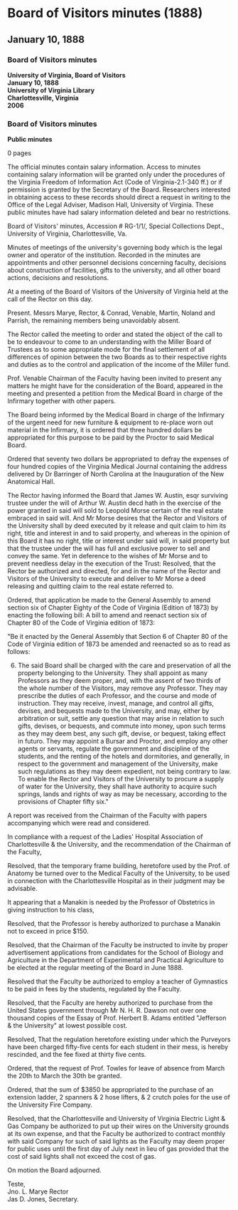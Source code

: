 <!-- llmformatted -->
# Board of Visitors minutes (1888)

## January 10, 1888

### Board of Visitors minutes

**University of Virginia, Board of Visitors**\
**January 10, 1888**\
**University of Virginia Library**\
**Charlottesville, Virginia**\
**2006**

### Board of Visitors minutes

**Public minutes**

0 pages

The official minutes contain salary information. Access to minutes containing salary information will be granted only under the procedures of the Virginia Freedom of Information Act (Code of Virginia-2.1-340 ff.) or if permission is granted by the Secretary of the Board. Researchers interested in obtaining access to these records should direct a request in writing to the Office of the Legal Adviser, Madison Hall, University of Virginia. These public minutes have had salary information deleted and bear no restrictions.

Board of Visitors' minutes, Accession # RG-1/1/, Special Collections Dept., University of Virginia, Charlottesville, Va.

Minutes of meetings of the university's governing body which is the legal owner and operator of the institution. Recorded in the minutes are appointments and other personnel decisions concerning faculty, decisions about construction of facilities, gifts to the university, and all other board actions, decisions and resolutions.

At a meeting of the Board of Visitors of the University of Virginia held at the call of the Rector on this day.

Present. Messrs Marye, Rector, & Conrad, Venable, Martin, Noland and Parrish, the remaining members being unavoidably absent.

The Rector called the meeting to order and stated the object of the call to be to endeavour to come to an understanding with the Miller Board of Trustees as to some appropriate mode for the final settlement of all differences of opinion between the two Boards as to their respective rights and duties as to the control and application of the income of the Miller fund.

Prof. Venable Chairman of the Faculty having been invited to present any matters he might have for the consideration of the Board, appeared in the meeting and presented a petition from the Medical Board in charge of the Infirmary together with other papers.

The Board being informed by the Medical Board in charge of the Infirmary of the urgent need for new furniture & equipment to re-place worn out material in the Infirmary, it is ordered that three hundred dollars be appropriated for this purpose to be paid by the Proctor to said Medical Board.

Ordered that seventy two dollars be appropriated to defray the expenses of four hundred copies of the Virginia Medical Journal containing the address delivered by Dr Barringer of North Carolina at the Inauguration of the New Anatomical Hall.

The Rector having informed the Board that James W. Austin, esqr surviving trustee under the will of Arthur W. Austin decd hath in the exercise of the power granted in said will sold to Leopold Morse certain of the real estate embraced in said will. And Mr Morse desires that the Rector and Visitors of the University shall by deed executed by it release and quit claim to him its right, title and interest in and to said property, and whereas in the opinion of this Board it has no right, title or interest under said will, in said property but that the trustee under the will has full and exclusive power to sell and convey the same. Yet in deference to the wishes of Mr Morse and to prevent needless delay in the execution of the Trust: Resolved, that the Rector be authorized and directed, for and in the name of the Rector and Visitors of the University to execute and deliver to Mr Morse a deed releasing and quitting claim to the real estate referred to.

Ordered, that application be made to the General Assembly to amend section six of Chapter Eighty of the Code of Virginia (Edition of 1873) by enacting the following bill: A bill to amend and reenact section six of Chapter 80 of the Code of Virginia edition of 1873:

"Be it enacted by the General Assembly that Section 6 of Chapter 80 of the Code of Virginia edition of 1873 be amended and reenacted so as to read as follows:

6. The said Board shall be charged with the care and preservation of all the property belonging to the University. They shall appoint as many Professors as they deem proper, and, with the assent of two thirds of the whole number of the Visitors, may remove any Professor. They may prescribe the duties of each Professor, and the course and mode of instruction. They may receive, invest, manage, and control all gifts, devises, and bequests made to the University, and may, either by arbitration or suit, settle any question that may arise in relation to such gifts, devises, or bequests, and commute into money, upon such terms as they may deem best, any such gift, devise, or bequest, taking effect in futuro. They may appoint a Bursar and Proctor, and employ any other agents or servants, regulate the government and discipline of the students, and the renting of the hotels and dormitories, and generally, in respect to the government and management of the University, make such regulations as they may deem expedient, not being contrary to law. To enable the Rector and Visitors of the University to procure a supply of water for the University, they shall have authority to acquire such springs, lands and rights of way as may be necessary, according to the provisions of Chapter fifty six."

A report was received from the Chairman of the Faculty with papers accompanying which were read and considered.

In compliance with a request of the Ladies' Hospital Association of Charlottesville & the University, and the recommendation of the Chairman of the Faculty,

Resolved, that the temporary frame building, heretofore used by the Prof. of Anatomy be turned over to the Medical Faculty of the University, to be used in connection with the Charlottesville Hospital as in their judgment may be advisable.

It appearing that a Manakin is needed by the Professor of Obstetrics in giving instruction to his class,

Resolved, that the Professor is hereby authorized to purchase a Manakin not to exceed in price $150.

Resolved, that the Chairman of the Faculty be instructed to invite by proper advertisement applications from candidates for the School of Biology and Agriculture in the Department of Experimental and Practical Agriculture to be elected at the regular meeting of the Board in June 1888.

Resolved that the Faculty be authorized to employ a teacher of Gymnastics to be paid in fees by the students, regulated by the Faculty.

Resolved, that the Faculty are hereby authorized to purchase from the United States government through Mr N. H. R. Dawson not over one thousand copies of the Essay of Prof. Herbert B. Adams entitled "Jefferson & the University" at lowest possible cost.

Resolved, That the regulation heretofore existing under which the Purveyors have been charged fifty-five cents for each student in their mess, is hereby rescinded, and the fee fixed at thirty five cents.

Ordered, that the request of Prof. Towles for leave of absence from March the 20th to March the 30th be granted.

Ordered, that the sum of $3850 be appropriated to the purchase of an extension ladder, 2 spanners & 2 hose lifters, & 2 crutch poles for the use of the University Fire Company.

Resolved, that the Charlottesville and University of Virginia Electric Light & Gas Company be authorized to put up their wires on the University grounds at its own expense, and that the Faculty be authorized to contract monthly with said Company for such of said lights as the Faculty may deem proper for public uses until the first day of July next in lieu of gas provided that the cost of said lights shall not exceed the cost of gas.

On motion the Board adjourned.

Teste,\
Jno. L. Marye Rector\
Jas D. Jones, Secretary.
